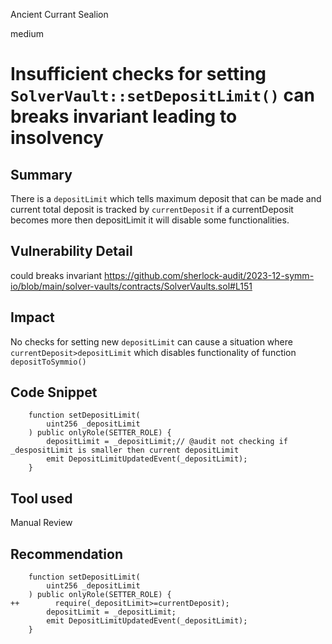 Ancient Currant Sealion

medium

# Insufficient checks for setting `SolverVault::setDepositLimit()` can breaks invariant leading to insolvency

## Summary
There is a `depositLimit` which tells maximum deposit that can be made and current total deposit is tracked by `currentDeposit`  if a currentDeposit becomes more then depositLimit it will disable some functionalities.

## Vulnerability Detail
could breaks invariant
https://github.com/sherlock-audit/2023-12-symm-io/blob/main/solver-vaults/contracts/SolverVaults.sol#L151
## Impact
No checks for setting new `depositLimit` can cause a situation where `currentDeposit>depositLimit` which disables functionality of function `depositToSymmio()`


## Code Snippet
```solidity
    function setDepositLimit(
        uint256 _depositLimit
    ) public onlyRole(SETTER_ROLE) {
        depositLimit = _depositLimit;// @audit not checking if _despositLimit is smaller then current depositLimit
        emit DepositLimitUpdatedEvent(_depositLimit);
    }
```
## Tool used

Manual Review

## Recommendation
```solidity
    function setDepositLimit(
        uint256 _depositLimit
    ) public onlyRole(SETTER_ROLE) {
++        require(_depositLimit>=currentDeposit);
        depositLimit = _depositLimit;
        emit DepositLimitUpdatedEvent(_depositLimit);
    }
```
